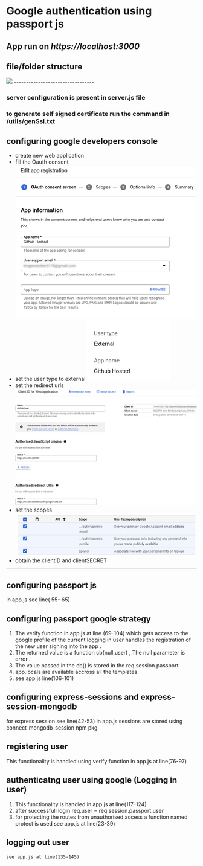 <h1>Google authentication using passport js</h1>
<h2>App run on <em>https://localhost:3000</em></h2>

## file/folder structure
<img src="/utis/google.png" />
---------------------------------

### server configuration is present in server.js file
### to generate self signed certificate run the command in /utils/genSsl.txt
## configuring google developers console

* create new web application
* fill the Oauth consent
    <img src="/utils/Oauthconsent.png" />
* set the user type to external
    <img src="/utils/user_type.png" />
* set the redirect urls
    <img src="/utils/urls.png" />
* set the scopes
    <img src="/utils/scopes.png" />
* obtain the clientID and clientSECRET
-------------------------
## configuring passport js
<p>
    in app.js see line( 55- 65)
</p>

## configuring passport google strategy
<p>

1. The verify function in app.js at line (69-104) which gets access to the google profile of the current logging in user handles the registration of the new user signing into the app .
2. The returned value is a function cb(null,user)  , The null parameter is error . 
3. The value passed in the cb() is stored in the req.session.passport
4. app.locals are available accross all the templates
5. see app.js line(106-101)
</p>

## configuring express-sessions and express-session-mongodb
<p>
    for express session see line(42-53) in app.js
    sessions are stored using connect-mongodb-session npm pkg
</p>

## registering user

<p>
    This functionality is handled using verify function in app.js at line(76-97)
</p>

## authenticatng user using google (Logging in user)

<p>

1. This functionality is handled in app.js at line(117-124)
2. after successfull login req.user = req.session.passport.user
3. for protecting the routes from unauthorised access a function named protect is used see app.js at line(23-39)
</p>



## logging out user
    see app.js at line(135-145)